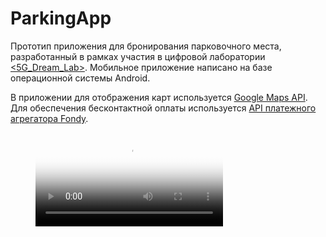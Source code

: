 # ParkingApp
Прототип приложения для бронирования парковочного места, разработанный в рамках участия в цифровой лаборатории [<5G_Dream_Lab>](https://5gdreamlab.spbu.ru/). Мобильное приложение написано на базе операционной системы Android.

В приложении для отображения карт используется [Google Maps API](https://developers.google.com/maps). 
Для обеспечения бесконтактной оплаты используется [API платежного агрегатора Fondy](https://docs.fondy.eu/ru/docs/page/16/?_ga=2.260700813.1651440901.1627302727-868854544.1627302727).


<figure class="video_container">
  <video controls="true" allowfullscreen="true" poster="C:\Users\Owner\Videos\Captures\poster_image.jpg">
    <source src="C:\Users\Owner\Videos\Captures\video.mp4" type="video/mp4">
  </video>
</figure>
